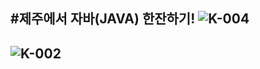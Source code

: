 #제주에서 자바(JAVA) 한잔하기! ![K-004](https://user-images.githubusercontent.com/52457180/61193310-934ce800-a6f5-11e9-836e-63c8cd123b7f.png) 
---------------------------- 
![K-002](https://user-images.githubusercontent.com/52457180/61193203-d8bce580-a6f4-11e9-8885-99cd29779346.png)
----------------------------
